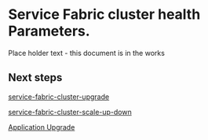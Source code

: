 <properties
   pageTitle="Service Fabric cluster upgrade and health Parameters | Windows Azure"
   description="Service Fabric cluster upgrade and health Parameters- This is a place holder description "
   services="service-fabric"
   documentationCenter=".net"
   authors="ChackDan"
   manager="timlt"
   editor=""/>

<tags
	ms.service="service-fabric"
	ms.date="10/29/2015"
	wacn.date=""/>

# Service Fabric cluster health Parameters. 

Place holder text - this document is in the works

## Next steps
[service-fabric-cluster-upgrade](/documentation/articles/service-fabric-cluster-upgrade)

[service-fabric-cluster-scale-up-down](/documentation/articles/service-fabric-cluster-scale-up-down)

[Application Upgrade](/documentation/articles/service-fabric-application-upgrade)

<!--Image references-->
[BrowseServiceFabricClusterResource]: ./media/service-fabric-cluster-scale-up-down/BrowseServiceFabricClusterResource.png


